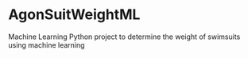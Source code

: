 # AgonSuitWeightML
Machine Learning Python project to determine the weight of swimsuits using machine learning
